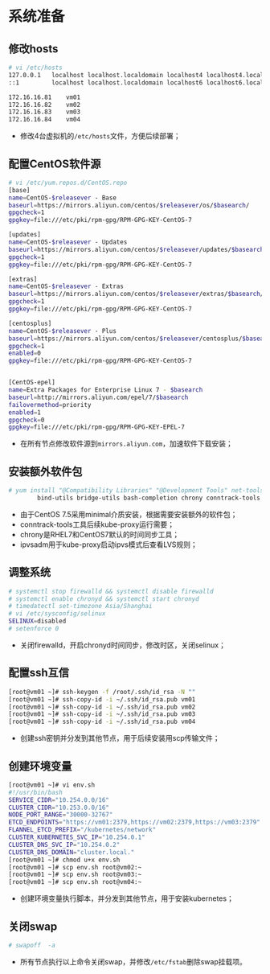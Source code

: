 # 系统准备

## 修改hosts

```bash
# vi /etc/hosts
127.0.0.1   localhost localhost.localdomain localhost4 localhost4.localdomain4
::1         localhost localhost.localdomain localhost6 localhost6.localdomain6

172.16.16.81    vm01
172.16.16.82    vm02
172.16.16.83    vm03
172.16.16.84    vm04
```

* 修改4台虚拟机的`/etc/hosts`文件，方便后续部署；

## 配置CentOS软件源

```bash
# vi /etc/yum.repos.d/CentOS.repo
[base]
name=CentOS-$releasever - Base
baseurl=https://mirrors.aliyun.com/centos/$releasever/os/$basearch/
gpgcheck=1
gpgkey=file:///etc/pki/rpm-gpg/RPM-GPG-KEY-CentOS-7

[updates]
name=CentOS-$releasever - Updates
baseurl=https://mirrors.aliyun.com/centos/$releasever/updates/$basearch/
gpgcheck=1
gpgkey=file:///etc/pki/rpm-gpg/RPM-GPG-KEY-CentOS-7

[extras]
name=CentOS-$releasever - Extras
baseurl=https://mirrors.aliyun.com/centos/$releasever/extras/$basearch/
gpgcheck=1
gpgkey=file:///etc/pki/rpm-gpg/RPM-GPG-KEY-CentOS-7

[centosplus]
name=CentOS-$releasever - Plus
baseurl=https://mirrors.aliyun.com/centos/$releasever/centosplus/$basearch/
gpgcheck=1
enabled=0
gpgkey=file:///etc/pki/rpm-gpg/RPM-GPG-KEY-CentOS-7


[CentOS-epel]
name=Extra Packages for Enterprise Linux 7 - $basearch
baseurl=http://mirrors.aliyun.com/epel/7/$basearch
failovermethod=priority
enabled=1
gpgcheck=0
gpgkey=file:///etc/pki/rpm-gpg/RPM-GPG-KEY-EPEL-7
```

* 在所有节点修改软件源到`mirrors.aliyun.com`，加速软件下载安装；

## 安装额外软件包

```bash
# yum install "@Compatibility Libraries" "@Development Tools" net-tools wget git vim \
        bind-utils bridge-utils bash-completion chrony conntrack-tools docker ivpsadm
```

* 由于CentOS 7.5采用minimal介质安装，根据需要安装额外的软件包；
* conntrack-tools工具后续kube-proxy运行需要；
* chrony是RHEL7和CentOS7默认的时间同步工具；
* ipvsadm用于kube-proxy启动ipvs模式后查看LVS规则；

## 调整系统

```bash
# systemctl stop firewalld && systemctl disable firewalld
# systemctl enable chronyd && systemctl start chronyd
# timedatectl set-timezone Asia/Shanghai
# vi /etc/sysconfig/selinux
SELINUX=disabled
# setenforce 0
```

* 关闭firewalld，开启chronyd时间同步，修改时区，关闭selinux；

## 配置ssh互信

```bash
[root@vm01 ~]# ssh-keygen -f /root/.ssh/id_rsa -N ""
[root@vm01 ~]# ssh-copy-id -i ~/.ssh/id_rsa.pub vm01
[root@vm01 ~]# ssh-copy-id -i ~/.ssh/id_rsa.pub vm02
[root@vm01 ~]# ssh-copy-id -i ~/.ssh/id_rsa.pub vm03
[root@vm01 ~]# ssh-copy-id -i ~/.ssh/id_rsa.pub vm04
```

* 创建ssh密钥并分发到其他节点，用于后续安装用scp传输文件；

## 创建环境变量

```bash
[root@vm01 ~]# vi env.sh
#!/usr/bin/bash
SERVICE_CIDR="10.254.0.0/16"
CLUSTER_CIDR="10.253.0.0/16"
NODE_PORT_RANGE="30000-32767"
ETCD_ENDPOINTS="https://vm01:2379,https://vm02:2379,https://vm03:2379"
FLANNEL_ETCD_PREFIX="/kubernetes/network"
CLUSTER_KUBERNETES_SVC_IP="10.254.0.1"
CLUSTER_DNS_SVC_IP="10.254.0.2"
CLUSTER_DNS_DOMAIN="cluster.local."
[root@vm01 ~]# chmod u+x env.sh
[root@vm01 ~]# scp env.sh root@vm02:~
[root@vm01 ~]# scp env.sh root@vm03:~
[root@vm01 ~]# scp env.sh root@vm04:~
```

* 创建环境变量执行脚本，并分发到其他节点，用于安装kubernetes；

## 关闭swap

```bash
# swapoff  -a
```

* 所有节点执行以上命令关闭swap，并修改`/etc/fstab`删除swap挂载项。